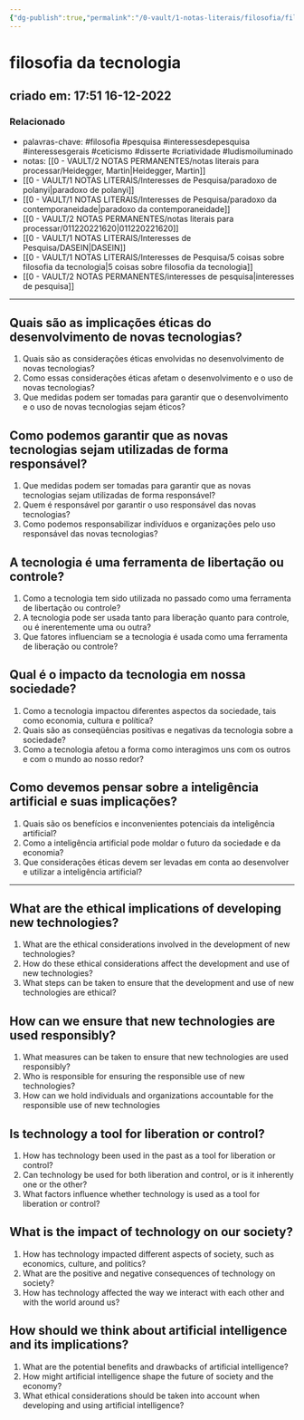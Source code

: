 ```yaml
---
{"dg-publish":true,"permalink":"/0-vault/1-notas-literais/filosofia/filosofia-da-tecnologia/","tags":["filosofia","pesquisa","interessesdepesquisa","interessesgerais","ceticismo","disserte","criatividade","ludismoiluminado"],"dgHomeLink":true,"dgShowLocalGraph":true,"dgShowFileTree":true,"noteIcon":""}
---
```


# filosofia da tecnologia
## criado em: 17:51 16-12-2022

### Relacionado
- palavras-chave: #filosofia #pesquisa #interessesdepesquisa #interessesgerais #ceticismo #disserte #criatividade #ludismoiluminado
- notas: [[0 - VAULT/2 NOTAS PERMANENTES/notas literais para processar/Heidegger, Martin\|Heidegger, Martin]]
- [[0 - VAULT/1 NOTAS LITERAIS/Interesses de Pesquisa/paradoxo de polanyi\|paradoxo de polanyi]]
- [[0 - VAULT/1 NOTAS LITERAIS/Interesses de Pesquisa/paradoxo da contemporaneidade\|paradoxo da contemporaneidade]]
- [[0 - VAULT/2 NOTAS PERMANENTES/notas literais para processar/011220221620\|011220221620]]
- [[0 - VAULT/1 NOTAS LITERAIS/Interesses de Pesquisa/DASEIN\|DASEIN]]
- [[0 - VAULT/1 NOTAS LITERAIS/Interesses de Pesquisa/5 coisas sobre filosofia da tecnologia\|5 coisas sobre filosofia da tecnologia]]
- [[0 - VAULT/2 NOTAS PERMANENTES/interesses de pesquisa\|interesses de pesquisa]]
---
## Quais são as implicações éticas do desenvolvimento de novas tecnologias?

1.  Quais são as considerações éticas envolvidas no desenvolvimento de novas tecnologias?
2.  Como essas considerações éticas afetam o desenvolvimento e o uso de novas tecnologias?
3.  Que medidas podem ser tomadas para garantir que o desenvolvimento e o uso de novas tecnologias sejam éticos?

## Como podemos garantir que as novas tecnologias sejam utilizadas de forma responsável?

1.  Que medidas podem ser tomadas para garantir que as novas tecnologias sejam utilizadas de forma responsável?
2.  Quem é responsável por garantir o uso responsável das novas tecnologias?
3.  Como podemos responsabilizar indivíduos e organizações pelo uso responsável das novas tecnologias?

## A tecnologia é uma ferramenta de libertação ou controle?

1.  Como a tecnologia tem sido utilizada no passado como uma ferramenta de libertação ou controle?
2.  A tecnologia pode ser usada tanto para liberação quanto para controle, ou é inerentemente uma ou outra?
3.  Que fatores influenciam se a tecnologia é usada como uma ferramenta de liberação ou controle?

## Qual é o impacto da tecnologia em nossa sociedade?

1.  Como a tecnologia impactou diferentes aspectos da sociedade, tais como economia, cultura e política?
2.  Quais são as conseqüências positivas e negativas da tecnologia sobre a sociedade?
3.  Como a tecnologia afetou a forma como interagimos uns com os outros e com o mundo ao nosso redor?

## Como devemos pensar sobre a inteligência artificial e suas implicações?
1.  Quais são os benefícios e inconvenientes potenciais da inteligência artificial?
2.  Como a inteligência artificial pode moldar o futuro da sociedade e da economia?
3.  Que considerações éticas devem ser levadas em conta ao desenvolver e utilizar a inteligência artificial?

---
## What are the ethical implications of developing new technologies?

1.  What are the ethical considerations involved in the development of new technologies?
2.  How do these ethical considerations affect the development and use of new technologies?
3.  What steps can be taken to ensure that the development and use of new technologies are ethical?

## How can we ensure that new technologies are used responsibly?
1.  What measures can be taken to ensure that new technologies are used responsibly?
2.  Who is responsible for ensuring the responsible use of new technologies?
3.  How can we hold individuals and organizations accountable for the responsible use of new technologies

## Is technology a tool for liberation or control?

1.  How has technology been used in the past as a tool for liberation or control?
2.  Can technology be used for both liberation and control, or is it inherently one or the other?
3.  What factors influence whether technology is used as a tool for liberation or control?

## What is the impact of technology on our society?

1.  How has technology impacted different aspects of society, such as economics, culture, and politics?
2.  What are the positive and negative consequences of technology on society?
3.  How has technology affected the way we interact with each other and with the world around us?

## How should we think about artificial intelligence and its implications?
1.  What are the potential benefits and drawbacks of artificial intelligence?
2.  How might artificial intelligence shape the future of society and the economy?
3.  What ethical considerations should be taken into account when developing and using artificial intelligence?